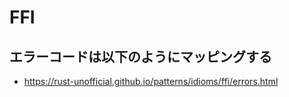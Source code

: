 # FFI

## エラーコードは以下のようにマッピングする

- https://rust-unofficial.github.io/patterns/idioms/ffi/errors.html
